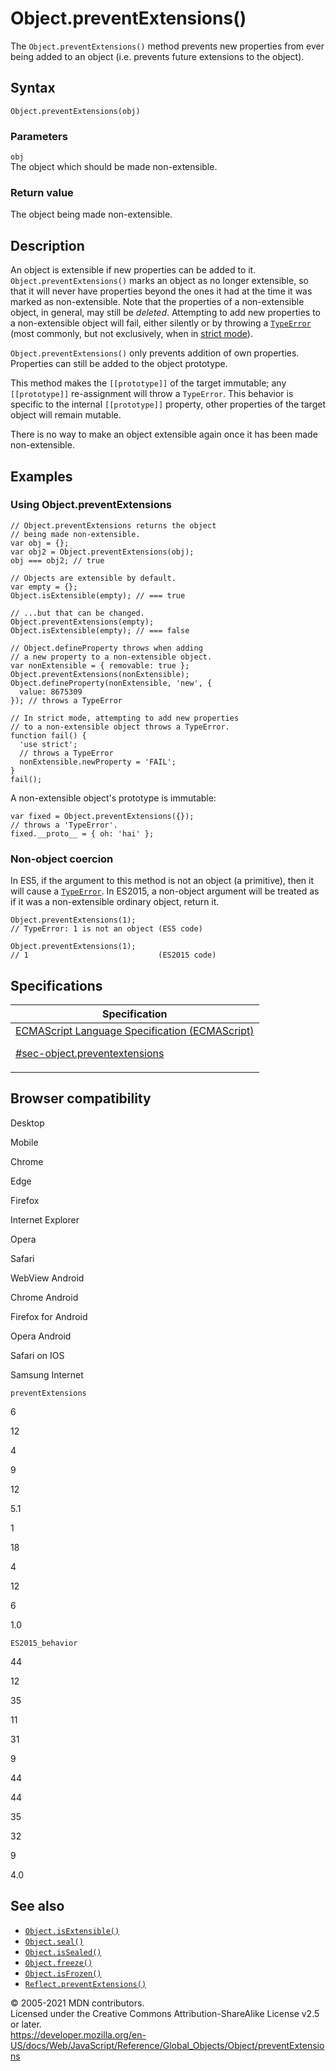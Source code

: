# Object.preventExtensions()

The `Object.preventExtensions()` method prevents new properties from ever being added to an object (i.e. prevents future extensions to the object).

## Syntax

    Object.preventExtensions(obj)

### Parameters

`obj`  
The object which should be made non-extensible.

### Return value

The object being made non-extensible.

## Description

An object is extensible if new properties can be added to it. `Object.preventExtensions()` marks an object as no longer extensible, so that it will never have properties beyond the ones it had at the time it was marked as non-extensible. Note that the properties of a non-extensible object, in general, may still be _deleted_. Attempting to add new properties to a non-extensible object will fail, either silently or by throwing a [`TypeError`](../typeerror) (most commonly, but not exclusively, when in [strict mode](../../strict_mode)).

`Object.preventExtensions()` only prevents addition of own properties. Properties can still be added to the object prototype.

This method makes the `[[prototype]]` of the target immutable; any `[[prototype]]` re-assignment will throw a `TypeError`. This behavior is specific to the internal `[[prototype]]` property, other properties of the target object will remain mutable.

There is no way to make an object extensible again once it has been made non-extensible.

## Examples

### Using Object.preventExtensions

    // Object.preventExtensions returns the object
    // being made non-extensible.
    var obj = {};
    var obj2 = Object.preventExtensions(obj);
    obj === obj2; // true

    // Objects are extensible by default.
    var empty = {};
    Object.isExtensible(empty); // === true

    // ...but that can be changed.
    Object.preventExtensions(empty);
    Object.isExtensible(empty); // === false

    // Object.defineProperty throws when adding
    // a new property to a non-extensible object.
    var nonExtensible = { removable: true };
    Object.preventExtensions(nonExtensible);
    Object.defineProperty(nonExtensible, 'new', {
      value: 8675309
    }); // throws a TypeError

    // In strict mode, attempting to add new properties
    // to a non-extensible object throws a TypeError.
    function fail() {
      'use strict';
      // throws a TypeError
      nonExtensible.newProperty = 'FAIL';
    }
    fail();

A non-extensible object's prototype is immutable:

    var fixed = Object.preventExtensions({});
    // throws a 'TypeError'.
    fixed.__proto__ = { oh: 'hai' };

### Non-object coercion

In ES5, if the argument to this method is not an object (a primitive), then it will cause a [`TypeError`](../typeerror). In ES2015, a non-object argument will be treated as if it was a non-extensible ordinary object, return it.

    Object.preventExtensions(1);
    // TypeError: 1 is not an object (ES5 code)

    Object.preventExtensions(1);
    // 1                             (ES2015 code)

## Specifications

<table><thead><tr class="header"><th>Specification</th></tr></thead><tbody><tr class="odd"><td><a href="https://tc39.es/ecma262/#sec-object.preventextensions">ECMAScript Language Specification (ECMAScript) 
<br/>

<span class="small">#sec-object.preventextensions</span></a></td></tr></tbody></table>

## Browser compatibility

Desktop

Mobile

Chrome

Edge

Firefox

Internet Explorer

Opera

Safari

WebView Android

Chrome Android

Firefox for Android

Opera Android

Safari on IOS

Samsung Internet

`preventExtensions`

6

12

4

9

12

5.1

1

18

4

12

6

1.0

`ES2015_behavior`

44

12

35

11

31

9

44

44

35

32

9

4.0

## See also

-   [`Object.isExtensible()`](isextensible)
-   [`Object.seal()`](seal)
-   [`Object.isSealed()`](issealed)
-   [`Object.freeze()`](freeze)
-   [`Object.isFrozen()`](isfrozen)
-   [`Reflect.preventExtensions()`](../reflect/preventextensions)

© 2005-2021 MDN contributors.  
Licensed under the Creative Commons Attribution-ShareAlike License v2.5 or later.  
<a href="https://developer.mozilla.org/en-US/docs/Web/JavaScript/Reference/Global_Objects/Object/preventExtensions" class="_attribution-link">https://developer.mozilla.org/en-US/docs/Web/JavaScript/Reference/Global_Objects/Object/preventExtensions</a>
